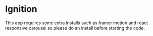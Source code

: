 # Ignition

This app requires some extra installs such as framer motion and react responsive carousel so please do an install before starting the code.


